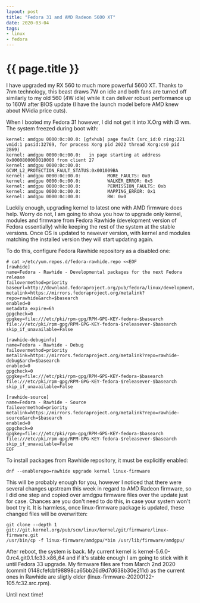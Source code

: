 ```yaml
---
layout: post
title: "Fedora 31 and AMD Radeon 5600 XT"
date: 2020-03-04
tags:
- linux
- fedora
---
```

{{ page.title }}
================

I have upgraded my RX 560 to much more powerful 5600 XT. Thanks to 7nm
technology, this beast draws 7W on idle and both fans are turned off similarly
to my old 560 (4W idle) while it can deliver robust performance up to 160W
after BIOS update (I have the launch model before AMD knew about NVidia price
cuts).

When I booted my Fedora 31 however, I did not get it into X.Org with i3 wm. The
system freezed during boot with:

    kernel: amdgpu 0000:0c:00.0: [gfxhub] page fault (src_id:0 ring:221 vmid:1 pasid:32769, for process Xorg pid 2022 thread Xorg:cs0 pid 2869)
    kernel: amdgpu 0000:0c:00.0:   in page starting at address 0x0000800000010000 from client 27
    kernel: amdgpu 0000:0c:00.0: GCVM_L2_PROTECTION_FAULT_STATUS:0x001009BA
    kernel: amdgpu 0000:0c:00.0:          MORE_FAULTS: 0x0
    kernel: amdgpu 0000:0c:00.0:          WALKER_ERROR: 0x5
    kernel: amdgpu 0000:0c:00.0:          PERMISSION_FAULTS: 0xb
    kernel: amdgpu 0000:0c:00.0:          MAPPING_ERROR: 0x1
    kernel: amdgpu 0000:0c:00.0:          RW: 0x0

Luckily enough, upgrading kernel to latest one with AMD firmware does help.
Worry do not, I am going to show you how to upgrade only kernel, modules and
firmware from Fedora Rawhide (development version of Fedora essentially) while
keeping the rest of the system at the stable versions. Once OS is updated to
newever version, with kernel and modules matching the installed version they
will start updating again.

To do this, configure Fedora Rawhide repository as a disabled one:

    # cat >/etc/yum.repos.d/fedora-rawhide.repo <<EOF
    [rawhide]
    name=Fedora - Rawhide - Developmental packages for the next Fedora release
    failovermethod=priority
    baseurl=http://download.fedoraproject.org/pub/fedora/linux/development/rawhide/$basearch/os/
    metalink=https://mirrors.fedoraproject.org/metalink?repo=rawhide&arch=$basearch
    enabled=0
    metadata_expire=6h
    gpgcheck=0
    gpgkey=file:///etc/pki/rpm-gpg/RPM-GPG-KEY-fedora-$basearch file:///etc/pki/rpm-gpg/RPM-GPG-KEY-fedora-$releasever-$basearch
    skip_if_unavailable=False

    [rawhide-debuginfo]
    name=Fedora - Rawhide - Debug
    failovermethod=priority
    metalink=https://mirrors.fedoraproject.org/metalink?repo=rawhide-debug&arch=$basearch
    enabled=0
    gpgcheck=0
    gpgkey=file:///etc/pki/rpm-gpg/RPM-GPG-KEY-fedora-$basearch file:///etc/pki/rpm-gpg/RPM-GPG-KEY-fedora-$releasever-$basearch
    skip_if_unavailable=False

    [rawhide-source]
    name=Fedora - Rawhide - Source
    failovermethod=priority
    metalink=https://mirrors.fedoraproject.org/metalink?repo=rawhide-source&arch=$basearch
    enabled=0
    gpgcheck=0
    gpgkey=file:///etc/pki/rpm-gpg/RPM-GPG-KEY-fedora-$basearch file:///etc/pki/rpm-gpg/RPM-GPG-KEY-fedora-$releasever-$basearch
    skip_if_unavailable=False
    EOF

To install packages from Rawhide repository, it must be explicitly enabled:

    dnf --enablerepo=rawhide upgrade kernel linux-firmware

This will be probably enough for you, however I noticed that there were several
changes upstream this week in regard to AMD Radeon firmware, so I did one step
and copied over amdgpu firmware files over the update just for case. Chances
are you don't need to do this, in case your system won't boot try it. It is
harmless, once linux-firmware package is updated, these changed files will be
overwritten:

    git clone --depth 1 git://git.kernel.org/pub/scm/linux/kernel/git/firmware/linux-firmware.git    
    /usr/bin/cp -f linux-firmware/amdgpu/*bin /usr/lib/firmware/amdgpu/

After reboot, the system is back. My current kernel is
kernel-5.6.0-0.rc4.git0.1.fc33.x86_64 and if it's stable enough I am going to
stick with it until Fedora 33 upgrade. My firmware files are from March 2nd
2020 (commit 0148cfefcbf98898ca65bb26d9d7d638b30e211d) as the current ones in Rawhide
are sligtly older (linux-firmware-20200122-105.fc32.src.rpm).

Until next time!
